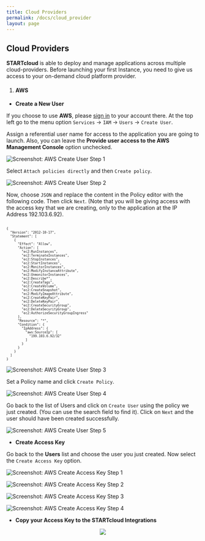 ```yaml
---
title: Cloud Providers
permalink: /docs/cloud_provider
layout: page
---
```


## Cloud Providers


**STARTcloud** is able to deploy and manage applications across multiple cloud-providers. Before launching your first Instance, you need to give us access to your on-demand cloud platform provider.


1. #### **AWS**

- **Create a New User**

If you choose to use **AWS**, please [sign in](https://signin.aws.amazon.com/signin) to your account there. At the top left go to the menu option `Services` -> `IAM` -> `Users` -> `Create User`.


Assign a referential user name for access to the application you are going to launch. Also, you can leave the **Provide user access to the AWS Management Console** option unchecked.


![Screenshot: AWS Create User Step 1](./../images/aws_create_user_step1.png)


Select `Attach policies directly` and then `Create policy`.


![Screenshot: AWS Create User Step 2](./../images/aws_create_user_step2.png)


Now, choose `JSON` and replace the content in the Policy editor with the following code. Then click `Next`.
(Note that you will be giving access with the access key that we are creating, only to the application at the IP Address 192.103.6.92).


<pre><code><small><small>
{
  "Version": "2012-10-17",
  "Statement": [
    {
      "Effect": "Allow",
      "Action": [
        "ec2:RunInstances",
        "ec2:TerminateInstances",
        "ec2:StopInstances",
        "ec2:StartInstances",
        "ec2:MonitorInstances",
        "ec2:ModifyInstanceAttribute",
        "ec2:UnmonitorInstances",
        "ec2:Describe*",
        "ec2:CreateTags",
        "ec2:CreateVolume",
        "ec2:CreateSnapshot",
        "ec2:ModifyImageAttribute",
        "ec2:CreateKeyPair",
        "ec2:DeleteKeyPair",
        "ec2:CreateSecurityGroup",
        "ec2:DeleteSecurityGroup",
        "ec2:AuthorizeSecurityGroupIngress"
      ],
      "Resource": "*",
      "Condition": {
        "IpAddress": {
          "aws:SourceIp": [
            "199.103.6.92/32"
          ]
        }
      }
    }
  ]
}
</small></small></code></pre>



![Screenshot: AWS Create User Step 3](./../images/aws_create_user_step3.png)


Set a Policy name and click `Create Policy`.


![Screenshot: AWS Create User Step 4](./../images/aws_create_user_step4.png)


Go back to the list of Users and click on `Create User` using the policy we just created. (You can use the search field to find it). Click on `Next` and the user should have been created successfully.


![Screenshot: AWS Create User Step 5](./../images/aws_create_user_step5.png)


- **Create Access Key**


Go back to the **Users** list and choose the user you just created. Now select the `Create Access Key` option.


![Screenshot: AWS Create Access Key Step 1](./../images/aws_access_key_step1.png)


![Screenshot: AWS Create Access Key Step 2](./../images/aws_access_key_step2.png)


![Screenshot: AWS Create Access Key Step 3](./../images/aws_access_key_step3.png)


![Screenshot: AWS Create Access Key Step 4](./../images/aws_access_key_step4.png)


- **Copy your Access Key to the STARTcloud Integrations**


<p align="center">
  <img src="./../images/integration_add.png" />
</p>
